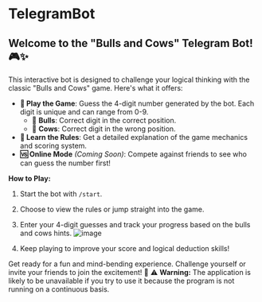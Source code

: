 ﻿# TelegramBot

## Welcome to the "Bulls and Cows" Telegram Bot! 🎮✨

This interactive bot is designed to challenge your logical thinking with the classic "Bulls and Cows" game. Here's what it offers:

- **🎲 Play the Game**: Guess the 4-digit number generated by the bot. Each digit is unique and can range from 0-9. 
  - 🐂 **Bulls**: Correct digit in the correct position.
  - 🐄 **Cows**: Correct digit in the wrong position.
- **📖 Learn the Rules**: Get a detailed explanation of the game mechanics and scoring system.
- **🆚 Online Mode** *(Coming Soon)*: Compete against friends to see who can guess the number first!

**How to Play:**
1. Start the bot with `/start`.
2. Choose to view the rules or jump straight into the game.
3. Enter your 4-digit guesses and track your progress based on the bulls and cows hints.
![image](https://github.com/user-attachments/assets/d8a4deb7-8554-4e9b-8c3a-71ce4ed925ea)

4. Keep playing to improve your score and logical deduction skills!

Get ready for a fun and mind-bending experience. Challenge yourself or invite your friends to join the excitement! 🚀
⚠️ **Warning:** The application is likely to be unavailable if you try to use it because the program is not running on a continuous basis.
